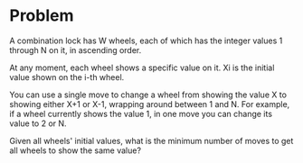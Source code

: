 # Problem

A combination lock has W wheels, each of which has the integer values 1 through N on it, in ascending order.

At any moment, each wheel shows a specific value on it. Xi is the initial value shown on the i-th wheel.

You can use a single move to change a wheel from showing the value X to showing either X+1 or X-1, wrapping around between 1 and N. For example, if a wheel currently shows the value 1, in one move you can change its value to 2 or N.

Given all wheels' initial values, what is the minimum number of moves to get all wheels to show the same value?
